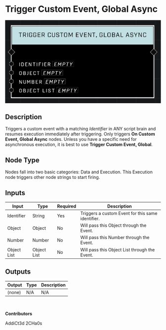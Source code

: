 # Trigger Custom Event, Global Async
![alt text](../../../.gitbook/assets/trigger-custom-event-global-async.png)
## Description
Triggers a custom event with a matching *Identifier* in ANY script brain and resumes execution immediately after triggering. Only triggers **On Custom Event, Global Async** nodes. Unless you have a specific need for asynchronous execution, it is best to use **Trigger Custom Event, Global**.

## Node Type
Nodes fall into two basic categories: Data and Execution. This Execution node triggers other node strings to start firing.

## Inputs
| Input | Type | Required | Description |
|------------------|------------------|----------|--------------------------------------------------------------|
| Identifier | String | Yes | Triggers a custom Event for this same identifier. |
| Object | Object | No | Will pass this Object through the Event. |
| Number | Number | No | Will pass this Number through the Event. |
| Object List | Object List | No | Will pass this Object List through the Event. |

## Outputs
| Output | Type | Description |
|------------------|------------------|--------------------------------------------------------------|
| (none) | N/A  | N/A  |

\
\
**Contributors**

AddiCt3d 2CHa0s